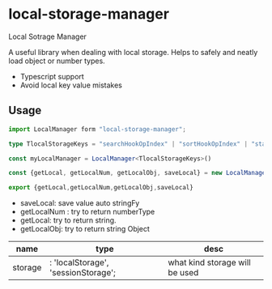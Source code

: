 # local-storage-manager

Local Sotrage Manager

A useful library when dealing with local storage. Helps to safely and neatly load object or number types.

- Typescript support
- Avoid local key value mistakes

## Usage

```ts
import LocalManager form "local-storage-manager";

type TlocalStorageKeys = "searchHookOpIndex" | "sortHookOpIndex" | "stateHookOpIndex"

const myLocalManager = LocalManager<TlocalStorageKeys>()

const {getLocal, getLocalNum, getLocalObj, saveLocal} = new LocalManager<TlocalStorageKeys>()

export {getLocal,getLocalNum,getLocalObj,saveLocal}
```

- saveLocal: save value auto stringFy
- getLocalNum : try to return numberType
- getLocal: try to return string.
- getLocalObj: try to return string Object

| name    | type                                | desc                           |
| ------- | ----------------------------------- | ------------------------------ |
| storage | : 'localStorage', 'sessionStorage'; | what kind storage will be used |
